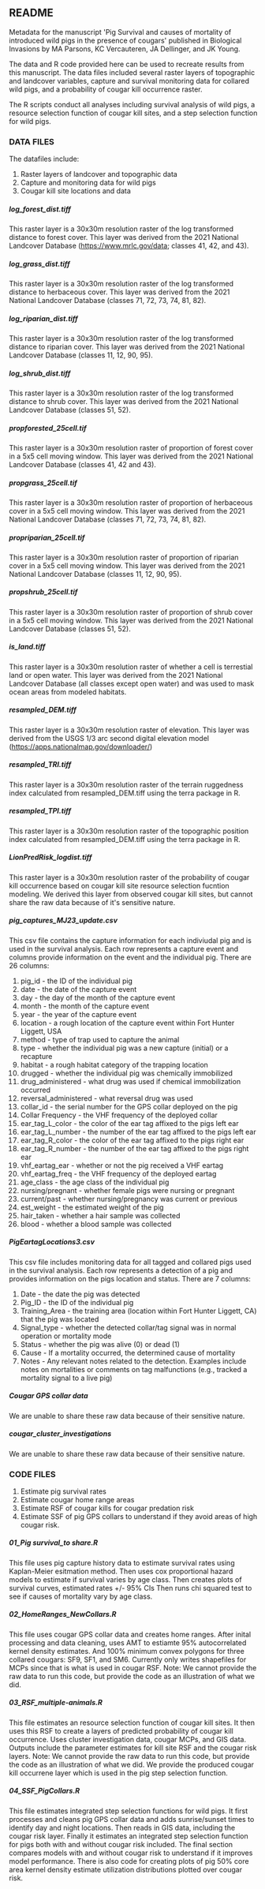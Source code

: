 ## README

Metadata for the manuscript 'Pig Survival and causes of mortality of introduced wild pigs in the presence of cougars' published in Biological Invasions by MA Parsons, KC Vercauteren, JA Dellinger, and JK Young.

The data and R code provided here can be used to recreate results from this manuscript. The data files included several raster layers of topographic and landcover variables, capture and survival monitoring data for collared wild pigs, and a probability of cougar kill occurrence raster.

The R scripts conduct all analyses including survival analysis of wild pigs, a resource selection function of cougar kill sites, and a step selection function for wild pigs.

### DATA FILES

The datafiles include:

1. Raster layers of landcover and topographic data
2. Capture and monitoring data for wild pigs
3. Cougar kill site locations and data

##### log_forest_dist.tiff

This raster layer is a 30x30m resolution raster of the log transformed distance to forest cover. This layer was derived from the 2021 National Landcover Database (https://www.mrlc.gov/data; classes 41, 42, and 43).

##### log_grass_dist.tiff

This raster layer is a 30x30m resolution raster of the log transformed distance to herbaceous cover. This layer was derived from the 2021 National Landcover Database (classes 71, 72, 73, 74, 81, 82).

##### log_riparian_dist.tiff

This raster layer is a 30x30m resolution raster of the log transformed distance to riparian cover. This layer was derived from the 2021 National Landcover Database (classes 11, 12, 90, 95).

##### log_shrub_dist.tiff

This raster layer is a 30x30m resolution raster of the log transformed distance to shrub cover. This layer was derived from the 2021 National Landcover Database (classes 51, 52).

##### propforested_25cell.tif

This raster layer is a 30x30m resolution raster of proportion of forest cover in a 5x5 cell moving window. This layer was derived from the 2021 National Landcover Database (classes 41, 42 and 43).

##### propgrass_25cell.tif

This raster layer is a 30x30m resolution raster of proportion of herbaceous cover in a 5x5 cell moving window. This layer was derived from the 2021 National Landcover Database (classes 71, 72, 73, 74, 81, 82).

##### propriparian_25cell.tif

This raster layer is a 30x30m resolution raster of proportion of riparian cover in a 5x5 cell moving window. This layer was derived from the 2021 National Landcover Database (classes 11, 12, 90, 95).

##### propshrub_25cell.tif

This raster layer is a 30x30m resolution raster of proportion of shrub cover in a 5x5 cell moving window. This layer was derived from the 2021 National Landcover Database (classes 51, 52).

##### is_land.tiff

This raster layer is a 30x30m resolution raster of whether a cell is terrestial land or open water. This layer was derived from the 2021 National Landcover Database (all classes except open water) and was used to mask ocean areas from modeled habitats.

##### resampled_DEM.tiff

This raster layer is a 30x30m resolution raster of elevation. This layer was derived from the USGS 1/3 arc second digital elevation model (https://apps.nationalmap.gov/downloader/)

##### resampled_TRI.tiff

This raster layer is a 30x30m resolution raster of the terrain ruggedness index calculated from resampled_DEM.tiff using the terra package in R.

##### resampled_TPI.tiff

This raster layer is a 30x30m resolution raster of the topographic position index calculated from resampled_DEM.tiff using the terra package in R.

##### LionPredRisk_logdist.tiff

This raster layer is a 30x30m resolution raster of the probability of cougar kill occurrence based on cougar kill site resource selection fucntion modeling. We derived this layer from observed cougar kill sites, but cannot share the raw data because of it's sensitive nature.


##### pig_captures_MJ23_update.csv

This csv file contains the capture information for each indiviudal pig and is used in the survival analysis. Each row represents a capture event and columns provide information on the event and the individual pig. There are 26 columns:

1. pig_id - the ID of the individual pig
2. date - the date of the capture event
3. day - the day of the month of the capture event
4. month - the month of the capture event
5. year - the year of the capture event
6. location - a rough location of the capture event within Fort Hunter Liggett, USA
7. method - type of trap used to capture the animal
8. type - whether the individual pig was a new capture (initial) or a recapture
9. habitat - a rough habitat category of the trapping location
10. drugged - whether the individual pig was chemically immobilized
11. drug_administered - what drug was used if chemical immobilization occurred
12. reversal_administered - what reversal drug was used
13. collar_id - the serial number for the GPS collar deployed on the pig
14. Collar Frequency - the VHF frequency of the deployed collar
15. ear_tag_L_color - the color of the ear tag affixed to the pigs left ear
16. ear_tag_L_number - the number of the ear tag affixed to the pigs left ear
17. ear_tag_R_color - the color of the ear tag affixed to the pigs right ear
18. ear_tag_R_number - the number of the ear tag affixed to the pigs right ear
19. vhf_eartag_ear - whether or not the pig received a VHF eartag
20. vhf_eartag_freq - the VHF frequency of the deployed eartag
21. age_class - the age class of the individual pig
22. nursing/pregnant - whether female pigs were nursing or pregnant
23. current/past - whether nursing/pregnancy was current or previous
24. est_weight - the estimated weight of the pig
25. hair_taken - whether a hair sample was collected
26. blood - whether a blood sample was collected



##### PigEartagLocations3.csv

This csv file includes monitoring data for all tagged and collared pigs used in the survival analysis. Each row represents a detection of a pig and provides information on the pigs location and status. There are 7 columns:

1. Date - the date the pig was detected
2. Pig_ID - the ID of the individual pig
3. Training_Area - the training area (location within Fort Hunter Liggett, CA) that the pig was located 
4. Signal_type - whether the detected collar/tag signal was in normal operation or mortality mode
5. Status - whether the pig was alive (0) or dead (1)
6. Cause - If a mortality occurred, the determined cause of mortality
7. Notes - Any relevant notes related to the detection. Examples include notes on mortalities or comments on tag malfunctions (e.g., tracked a mortality signal to a live pig)

##### Cougar GPS collar data

We are unable to share these raw data because of their sensitive nature.

##### cougar_cluster_investigations

We are unable to share these raw data because of their sensitive nature.

### CODE FILES

1. Estimate pig survival rates
2. Estimate cougar home range areas
3. Estimate RSF of cougar kills for cougar predation risk
4. Estimate SSF of pig GPS collars to understand if they avoid areas of high cougar risk.

##### 01_Pig survival_to share.R 

This file uses pig capture history data to estimate survival rates using Kaplan-Meier esitmation method.
Then uses cox proportional hazard models to estimate if survival varies by age class.
Then creates plots of survival curves, estimated rates +/- 95% CIs
Then runs chi squared test to see if causes of mortality vary by age class.

##### 02_HomeRanges_NewCollars.R

This file uses cougar GPS collar data and creates home ranges.
After inital processing and data cleaning, uses AMT to estiamte 95% autocorrelated kernel density estimates.
And 100% minimum convex polygons for three collared cougars: SF9, SF1, and SM6.
Currently only writes shapefiles for MCPs since that is what is used in cougar RSF.
Note: We cannot provide the raw data to run this code, but provide the code as an illustration of what we did.

##### 03_RSF_multiple-animals.R

This file estimates an resource selection function of cougar kill sites.
It then uses this RSF to create a layers of predicted probability of cougar kill occurrence.
Uses cluster investigation data, cougar MCPs, and GIS data.
Outputs include the parameter estimates for kill site RSF and the cougar risk layers.
Note: We cannot provide the raw data to run this code, but provide the code as an illustration of what we did.
We provide the produced cougar kill occurrene layer which is used in the pig step selection function.

##### 04_SSF_PigCollars.R

This file estimates integrated step selection functions for wild pigs.
It first processes and cleans pig GPS collar data and adds sunrise/sunset times to identify day and night locations.
Then reads in GIS data, including the cougar risk layer.
Finally it estimates an integrated step selection function for pigs both with and without cougar risk included.
The final section compares models with and without cougar risk to understand if it improves model performance.
There is also code for creating plots of pig 50% core area kernel density estimate utilization distributions plotted over cougar risk.